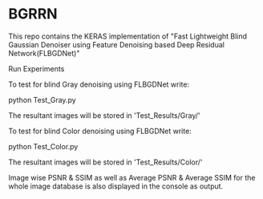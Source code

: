 # BGRRN
This repo contains the KERAS implementation of "Fast Lightweight Blind Gaussian Denoiser using Feature Denoising based Deep Residual Network(FLBGDNet)"


Run Experiments

To test for blind Gray denoising using FLBGDNet write:

python Test_Gray.py

The resultant images will be stored in 'Test_Results/Gray/'

To test for blind Color denoising using FLBGDNet write:

python Test_Color.py

The resultant images will be stored in 'Test_Results/Color/'

Image wise PSNR & SSIM as well as Average PSNR & Average SSIM for the whole image database is also displayed in the console as output.
